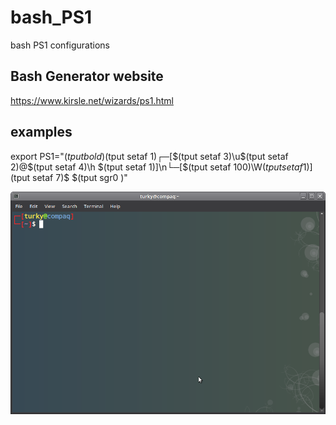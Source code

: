 # bash_PS1
bash PS1 configurations

## Bash Generator website
https://www.kirsle.net/wizards/ps1.html

## examples

export PS1="$(tput bold)$(tput setaf 1)┌─[$(tput setaf 3)\u$(tput setaf 2)@$(tput setaf 4)\h
$(tput setaf 1)]\n└─[$(tput setaf 100)\W$(tput setaf 1)]$(tput setaf 7)\$ $(tput sgr0
)"

![alt text](https://github.com/tag2000sa/bash_PS1/blob/master/Screenshot%20at%202017-10-13%2023-20-17.png)
